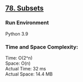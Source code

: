 ## [78. Subsets](https://leetcode.com/problems/subsets/)

### Run Environment
Python 3.9

### Time and Space Complexity:
Time: O(2^n)  
Space: O(n)  
Actual Time: 32 ms  
Actual Space: 14.4 MB
